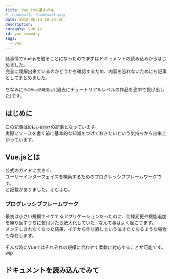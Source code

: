 ```yaml
---
title: Vue.jsの基本のキ
# thumbnail: thumbnail.png
date: 2018-05-14 19:50:19
description:
category: vue.js
id: vue-summary
tags:
  - vue
---
```


諸事情でVue.jsを触ることになったのでまずはドキュメントの読み込みからはじめました。  
完全に理解出来ているのかどうかを確認するため、内容を忘れないためにも記事としてまとめました。  
<br>
ちなみに`今のVue熟練度は1`(過去にチュートリアルレベルの作品を途中で投げ出した)です。  

<!-- toc -->

## はじめに
この記事は`超初心者向け`の記事となっています。  
実際にソースを書く前に基本的な知識をつけておきたいという気持ちから出来上がっています。

## Vue.jsとは
公式のガイドに大きく、  
ユーザーインターフェイスを構築するためのプログレッシブフレームワークです。  
と記載がありました。ふむふむ。

### プログレッシブフレームワーク
最初は小さい規模でイケてるアプリケーションだったのに、仕様変更や機能追加を繰り返すうちに気付いたら肥大化していた...なんて事はよく起こります。  
メンテしきれなくなった結果、イチから作り直しという泣きたくなるような場合も存在します。  
<br>
そんな時にVueではそれぞれの規模に合わせて柔軟に対応することが可能です。  
wip

## ドキュメントを読み込んでみて
